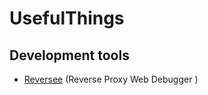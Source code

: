 # UsefulThings

## Development tools
- [Reversee](https://www.reversee.ninja/) (Reverse Proxy Web Debugger
)
